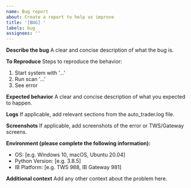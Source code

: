```yaml
---
name: Bug report
about: Create a report to help us improve
title: '[BUG] '
labels: bug
assignees: ''
---
```


**Describe the bug**
A clear and concise description of what the bug is.

**To Reproduce**
Steps to reproduce the behavior:
1. Start system with '...'
2. Run scan '...'
3. See error

**Expected behavior**
A clear and concise description of what you expected to happen.

**Logs**
If applicable, add relevant sections from the auto_trader.log file.

**Screenshots**
If applicable, add screenshots of the error or TWS/Gateway screens.

**Environment (please complete the following information):**
 - OS: [e.g. Windows 10, macOS, Ubuntu 20.04]
 - Python Version: [e.g. 3.8.5]
 - IB Platform: [e.g. TWS 988, IB Gateway 981]

**Additional context**
Add any other context about the problem here. 